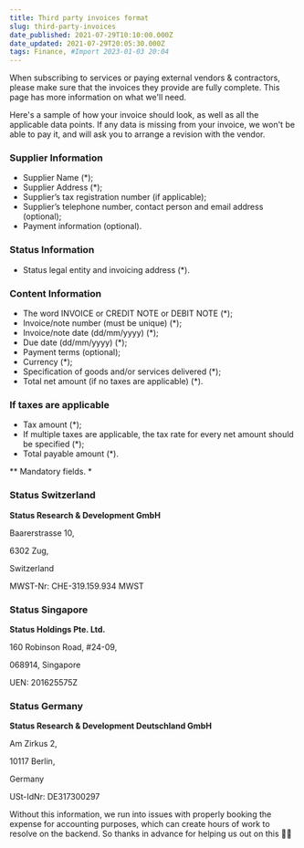 ```yaml
---
title: Third party invoices format
slug: third-party-invoices
date_published: 2021-07-29T10:10:00.000Z
date_updated: 2021-07-29T20:05:30.000Z
tags: Finance, #Import 2023-01-03 20:04
---
```


When subscribing to services or paying external vendors & contractors, please make sure that the invoices they provide are fully complete. This page has more information on what we'll need.

Here's a sample of how your invoice should look, as well as all the applicable data points. If any data is missing from your invoice, we won't be able to pay it, and will ask you to arrange a revision with the vendor.

### Supplier Information

- Supplier Name (*);
- Supplier Address (*);
- Supplier’s tax registration number (if applicable);
- Supplier’s telephone number, contact person and email address (optional);
- Payment information (optional).

### Status Information

- Status legal entity and invoicing address (*).

### Content Information

- The word INVOICE or CREDIT NOTE or DEBIT NOTE (*);
- Invoice/note number (must be unique) (*);
- Invoice/note date (dd/mm/yyyy) (*);
- Due date (dd/mm/yyyy) (*);
- Payment terms (optional);
- Currency (*);
- Specification of goods and/or services delivered (*);
- Total net amount (if no taxes are applicable) (*).

### If taxes are applicable

- Tax amount (*);
- If multiple taxes are applicable, the tax rate for every net amount should be specified (*);
- Total payable amount (*).

** Mandatory fields. *

### Status Switzerland

**Status Research & Development GmbH**

Baarerstrasse 10,

6302 Zug,

Switzerland

MWST-Nr: CHE-319.159.934 MWST

### Status Singapore

**Status Holdings Pte. Ltd.**

160 Robinson Road, #24-09,

068914, Singapore

UEN: 201625575Z

### Status Germany

**Status Research & Development Deutschland GmbH**

Am Zirkus 2,

10117 Berlin,

Germany

USt-IdNr: DE317300297

Without this information, we run into issues with properly booking the expense for accounting purposes, which can create hours of work to resolve on the backend. So thanks in advance for helping us out on this 🙌🏻
